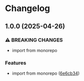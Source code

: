 # Changelog

## 1.0.0 (2025-04-26)


### ⚠ BREAKING CHANGES

* import from monorepo

### Features

* import from monorepo ([6e6cb34](https://github.com/blaahaj/dropbox-hacking-util/commit/6e6cb3434d881fccb79fffe7a91300fb5c6d7e0c))
